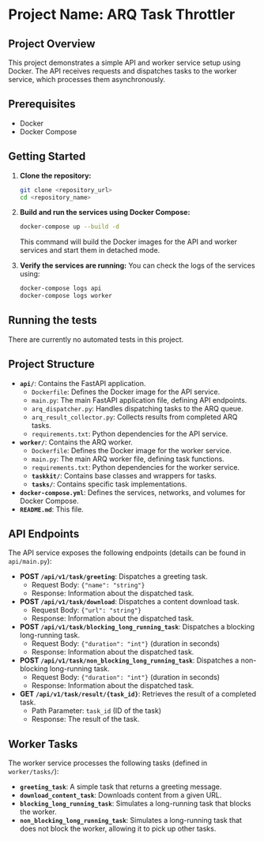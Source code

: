 # Project Name: ARQ Task Throttler

## Project Overview

This project demonstrates a simple API and worker service setup using Docker. The API receives requests and dispatches tasks to the worker service, which processes them asynchronously.

## Prerequisites

- Docker
- Docker Compose

## Getting Started

1. **Clone the repository:**
   ```bash
   git clone <repository_url>
   cd <repository_name>
   ```

2. **Build and run the services using Docker Compose:**
   ```bash
   docker-compose up --build -d
   ```
   This command will build the Docker images for the API and worker services and start them in detached mode.

3. **Verify the services are running:**
   You can check the logs of the services using:
   ```bash
   docker-compose logs api
   docker-compose logs worker
   ```

## Running the tests

There are currently no automated tests in this project.

## Project Structure

- **`api/`**: Contains the FastAPI application.
    - `Dockerfile`: Defines the Docker image for the API service.
    - `main.py`: The main FastAPI application file, defining API endpoints.
    - `arq_dispatcher.py`: Handles dispatching tasks to the ARQ queue.
    - `arq_result_collector.py`: Collects results from completed ARQ tasks.
    - `requirements.txt`: Python dependencies for the API service.
- **`worker/`**: Contains the ARQ worker.
    - `Dockerfile`: Defines the Docker image for the worker service.
    - `main.py`: The main ARQ worker file, defining task functions.
    - `requirements.txt`: Python dependencies for the worker service.
    - **`taskkit/`**: Contains base classes and wrappers for tasks.
    - **`tasks/`**: Contains specific task implementations.
- **`docker-compose.yml`**: Defines the services, networks, and volumes for Docker Compose.
- **`README.md`**: This file.

## API Endpoints

The API service exposes the following endpoints (details can be found in `api/main.py`):

- **POST `/api/v1/task/greeting`**: Dispatches a greeting task.
    - Request Body: `{"name": "string"}`
    - Response: Information about the dispatched task.
- **POST `/api/v1/task/download`**: Dispatches a content download task.
    - Request Body: `{"url": "string"}`
    - Response: Information about the dispatched task.
- **POST `/api/v1/task/blocking_long_running_task`**: Dispatches a blocking long-running task.
    - Request Body: `{"duration": "int"}` (duration in seconds)
    - Response: Information about the dispatched task.
- **POST `/api/v1/task/non_blocking_long_running_task`**: Dispatches a non-blocking long-running task.
     - Request Body: `{"duration": "int"}` (duration in seconds)
     - Response: Information about the dispatched task.
- **GET `/api/v1/task/result/{task_id}`**: Retrieves the result of a completed task.
    - Path Parameter: `task_id` (ID of the task)
    - Response: The result of the task.

## Worker Tasks

The worker service processes the following tasks (defined in `worker/tasks/`):

- **`greeting_task`**: A simple task that returns a greeting message.
- **`download_content_task`**: Downloads content from a given URL.
- **`blocking_long_running_task`**: Simulates a long-running task that blocks the worker.
- **`non_blocking_long_running_task`**: Simulates a long-running task that does not block the worker, allowing it to pick up other tasks.
